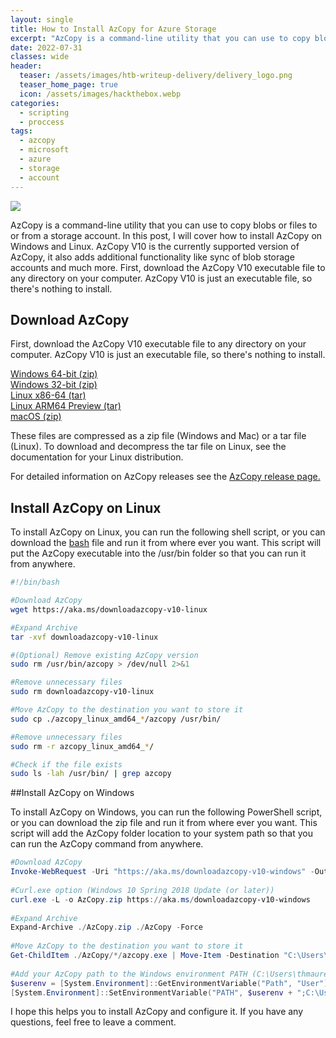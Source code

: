 ```yaml
---
layout: single
title: How to Install AzCopy for Azure Storage
excerpt: "AzCopy is a command-line utility that you can use to copy blobs or files to or from a storage account. In this post, I will cover how to install AzCopy on Windows and Linux. AzCopy V10 is the currently supported version of AzCopy, it also adds additional functionality like sync of blob storage accounts and much more. First, download the AzCopy V10 executable file to any directory on your computer. AzCopy V10 is just an executable file, so there's nothing to install."
date: 2022-07-31
classes: wide
header:
  teaser: /assets/images/htb-writeup-delivery/delivery_logo.png
  teaser_home_page: true
  icon: /assets/images/hackthebox.webp
categories:
  - scripting
  - proccess
tags:  
  - azcopy
  - microsoft
  - azure
  - storage
  - account
---
```


![](/assets/images/htb-writeup-delivery/delivery_logo.png)

AzCopy is a command-line utility that you can use to copy blobs or files to or from a storage account. In this post, I will cover how to install AzCopy on Windows and Linux. AzCopy V10 is the currently supported version of AzCopy, it also adds additional functionality like sync of blob storage accounts and much more. First, download the AzCopy V10 executable file to any directory on your computer. AzCopy V10 is just an executable file, so there's nothing to install.

## Download AzCopy

First, download the AzCopy V10 executable file to any directory on your computer. AzCopy V10 is just an executable file, so there's nothing to install.

[Windows 64-bit (zip)](https://aka.ms/downloadazcopy-v10-windows)  
[Windows 32-bit (zip)](https://aka.ms/downloadazcopy-v10-windows-32bit)  
[Linux x86-64 (tar)](https://aka.ms/downloadazcopy-v10-linux)  
[Linux ARM64 Preview (tar)](https://aka.ms/downloadazcopy-v10-linux-arm64)  
[macOS (zip)](https://aka.ms/downloadazcopy-v10-mac)  

These files are compressed as a zip file (Windows and Mac) or a tar file (Linux). To download and decompress the tar file on Linux, see the documentation for your Linux distribution.  

For detailed information on AzCopy releases see the [AzCopy release page.](https://github.com/Azure/azure-storage-azcopy/releases)  

## Install AzCopy on Linux

To install AzCopy on Linux, you can run the following shell script, or you can download the [bash](https://drive.google.com/file/d/1wlHxdCltcI7xVLiz-tn9HV5X5vsOjYFp/view?usp=sharing) file and run it from where ever you want. This script will put the AzCopy executable into the /usr/bin folder so that you can run it from anywhere.

```bash
#!/bin/bash

#Download AzCopy
wget https://aka.ms/downloadazcopy-v10-linux

#Expand Archive
tar -xvf downloadazcopy-v10-linux

#(Optional) Remove existing AzCopy version
sudo rm /usr/bin/azcopy > /dev/null 2>&1

#Remove unnecessary files
sudo rm downloadazcopy-v10-linux

#Move AzCopy to the destination you want to store it
sudo cp ./azcopy_linux_amd64_*/azcopy /usr/bin/

#Remove unnecessary files
sudo rm -r azcopy_linux_amd64_*/

#Check if the file exists
sudo ls -lah /usr/bin/ | grep azcopy
```

##Install AzCopy on Windows


To install AzCopy on Windows, you can run the following PowerShell script, or you can download the zip file and run it from where ever you want. This script will add the AzCopy folder location to your system path so that you can run the AzCopy command from anywhere.

```powershell
#Download AzCopy
Invoke-WebRequest -Uri "https://aka.ms/downloadazcopy-v10-windows" -OutFile AzCopy.zip -UseBasicParsing
 
#Curl.exe option (Windows 10 Spring 2018 Update (or later))
curl.exe -L -o AzCopy.zip https://aka.ms/downloadazcopy-v10-windows
 
#Expand Archive
Expand-Archive ./AzCopy.zip ./AzCopy -Force
 
#Move AzCopy to the destination you want to store it
Get-ChildItem ./AzCopy/*/azcopy.exe | Move-Item -Destination "C:\Users\local\AzCopy\AzCopy.exe"
 
#Add your AzCopy path to the Windows environment PATH (C:\Users\thmaure\AzCopy in this example), e.g., using PowerShell:
$userenv = [System.Environment]::GetEnvironmentVariable("Path", "User")
[System.Environment]::SetEnvironmentVariable("PATH", $userenv + ";C:\Users\local\AzCopy", "User")
```

I hope this helps you to install AzCopy and configure it. If you have any questions, feel free to leave a comment.

